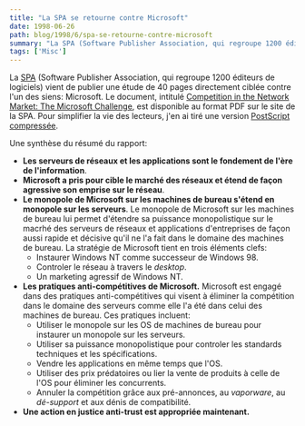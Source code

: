 ```yaml
---
title: "La SPA se retourne contre Microsoft"
date: 1998-06-26
path: blog/1998/6/spa-se-retourne-contre-microsoft
summary: "La SPA (Software Publisher Association, qui regroupe 1200 éditeurs de logiciels) vient de publier une étude de 40 pages directement ciblée contre l'un des siens: Microsoft."
tags: ['Misc']
---
```


<P>
La <A HREF="http://www.spa.org/">SPA</A> (Software Publisher Association,
qui regroupe 1200 éditeurs de logiciels) vient de publier une étude
de 40 pages directement ciblée contre l'un des siens: Microsoft. Le
document, intitulé <A HREF="http://www.spa.org/gvmnt/comp/servcomp.pdf">Competition in the Network Market: The Microsoft Challenge</A>,
est disponible au format PDF sur le site de la SPA. Pour
simplifier la vie des lecteurs, j'en ai tiré une version <A HREF="http://www.linux-center.org/articles/9806/spa.ps.gz">PostScript
compressée</A>.
</P>

<P>
Une synthèse du résumé du rapport:
</P>

<UL>

<LI><B>Les serveurs de réseaux et les applications sont le fondement de
l'ère de l'information</B>.
<LI><B>Microsoft a pris pour cible le marché des réseaux et étend de façon
agressive son emprise sur le réseau</B>.
<LI><B>Le monopole de Microsoft sur les machines de bureau s'étend en monopole
sur les serveurs</B>. Le monopole de Microsoft sur les machines de bureau
lui permet d'étendre sa puissance monopolistique sur le macrhé des serveurs de
réseaux et applications d'entreprises de façon aussi rapide et décisive
qu'il ne l'a fait dans le domaine des machines de bureau. La stratégie
de Microsoft tient en trois éléments clefs:
<UL>

<LI>Instaurer Windows NT comme successeur de Windows 98.
<LI>Controler le réseau à travers le <EM>desktop</EM>.
<LI>Un marketing agressif de Windows NT.
</UL>


<LI><B>Les pratiques anti-compétitives de Microsoft.</B>
Microsoft est engagé dans des pratiques anti-compétitives qui visent à
éliminer la compétition dans le domaine des serveurs comme elle l'a été
dans celui des machines de bureau. Ces pratiques incluent:
<UL>

<LI>Utiliser le monopole sur les OS de machines de bureau pour instaurer
un monopole sur les serveurs.
<LI>Utiliser sa puissance monopolistique pour controler les standards
techniques et les spécifications.
<LI>Vendre les applications en même temps que l'OS.
<LI>Utiliser des prix prédatoires ou lier la vente de produits à celle
de l'OS pour éliminer les concurrents.
<LI>Annuler la compétition grâce aux pré-annonces, au <EM>vaporware</EM>,
au <EM>dé-support</EM> et aux dénis de compatibilité.
</UL>

<LI><B>Une action en justice anti-trust est appropriée maintenant.</B>
</UL>


